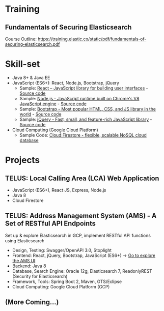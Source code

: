 # Training

## Fundamentals of Securing Elasticsearch
Course Outline: https://training.elastic.co/static/pdf/fundamentals-of-securing-elasticsearch.pdf

# Skill-set
- Java 8+ & Java EE
- JavaScript (ES6+): React, Node.js, Bootstrap, jQuery
  - Sample: [React – JavaScript library for building user interfaces](https://valentine-dev.github.io/address-auto-complete) - [Source code](https://github.com/valentine-dev/real-time-stock-quotes)
  - Sample: [Node.js - JavaScript runtime built on Chrome's V8 JavaScript engine](https://valentine-dev.github.io/real-time-stock-quotes) - [Source code](https://github.com/valentine-dev/real-time-stock-quotes)
  - Sample: [Bootstrap - Most popular HTML, CSS, and JS library in the world](./bootstrap) - [Source code](https://github.com/valentine-dev/jquery-bootstrap-apps)
  - Sample: [jQuery - Fast, small, and feature-rich JavaScript library](./jquery) - [Source code](https://github.com/valentine-dev/jquery-bootstrap-apps)
- Cloud Computing (Google Cloud Platform)
  - Sample Code: [Cloud Firestore - flexible, scalable NoSQL cloud database](https://github.com/valentine-dev/CloudFirestoreApp)

# Projects

## TELUS: Local Calling Area (LCA) Web Application
- JavaScript (ES6+), React JS, Express, Node.js
- Java 8
- Cloud Firestore

## TELUS: Address Management System (AMS) - A Set of RESTful API Endpoints
Set up & explore Elasticsearch in GCP, implement RESTful API functions using Elasticsearch
- Design, Testing: Swagger/OpenAPI 3.0, Stoplight
- Frontend: React, jQuery, Bootstrap, JavaScript (ES6+) -> [Go to explore the AMS UI](https://valentine-dev.github.io/address-auto-complete)
- Backend: Java 8
- Database, Search Engine: Oracle 12g, Elasticsearch 7, ReadonlyREST (Security for Elasticsearch)
- Framework, Tools: Spring Boot 2, Maven, GTS/Eclipse
- Cloud Computing: Google Cloud Platform (GCP)


## (More Coming...)

